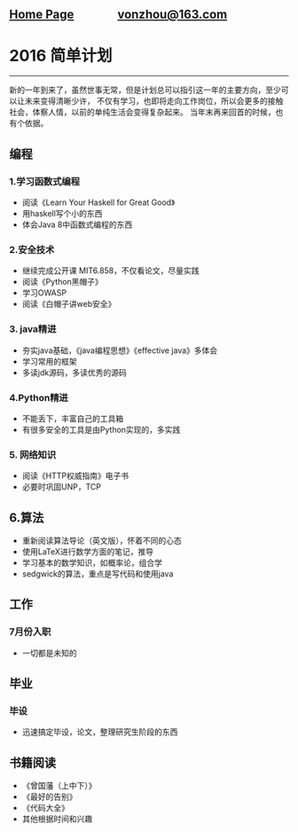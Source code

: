 [Home Page](http://github.com/vonzhou/Blog)       ` ` ` ` ` ` ` ` ` `[vonzhou@163.com](http://weibo.com/u/3212472250)
---
# 2016 简单计划
---

 新的一年到来了，虽然世事无常，但是计划总可以指引这一年的主要方向，至少可以让未来变得清晰少许，
不仅有学习，也即将走向工作岗位，所以会更多的接触社会，体察人情，以前的单纯生活会变得复杂起来。
当年末再来回首的时候，也有个依据。


## 编程

### 1.学习函数式编程

* 阅读《Learn Your Haskell for Great Good》
* 用haskell写个小的东西
* 体会Java 8中函数式编程的东西

### 2.安全技术

* 继续完成公开课 MIT6.858，不仅看论文，尽量实践
* 阅读《Python黑帽子》
* 学习OWASP
* 阅读《白帽子讲web安全》

### 3. java精进
* 夯实java基础，《java编程思想》《effective java》多体会
* 学习常用的框架
* 多读jdk源码，多读优秀的源码

### 4.Python精进
* 不能丢下，丰富自己的工具箱
* 有很多安全的工具是由Python实现的，多实践

### 5. 网络知识
* 阅读《HTTP权威指南》电子书
* 必要时巩固UNP，TCP

## 6.算法
* 重新阅读算法导论（英文版），怀着不同的心态
* 使用LaTeX进行数学方面的笔记，推导 
* 学习基本的数学知识，如概率论，组合学
* sedgwick的算法，重点是写代码和使用java

## 工作
### 7月份入职
* 一切都是未知的

## 毕业

### 毕设
* 迅速搞定毕设，论文，整理研究生阶段的东西

## 书籍阅读

* 《曾国藩（上中下）》
* 《最好的告别》
* 《代码大全》
* 其他根据时间和兴趣








